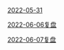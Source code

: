 [2022-05-31](2022-05-31.md)

[2022-06-06复盘](2022-06-06复盘.md)

[2022-06-07复盘](2022-06-07复盘.md)

[](.md)

[](.md)

[](.md)

[](.md)